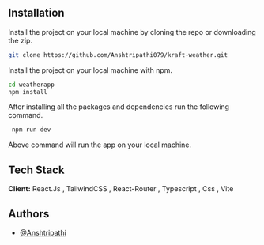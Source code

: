 ## Installation

Install the project on your local machine by cloning the repo or downloading the zip.

```bash
git clone https://github.com/Anshtripathi079/kraft-weather.git
```

Install the project on your local machine with npm.

```bash
cd weatherapp
npm install
```

After installing all the packages and dependencies run the following command.

```bash
 npm run dev
```

Above command will run the app on your local machine.

## Tech Stack

**Client:** React.Js , TailwindCSS , React-Router , Typescript , Css , Vite

## Authors

- [@Anshtripathi](https://www.github.com/Anshtripathi079)
